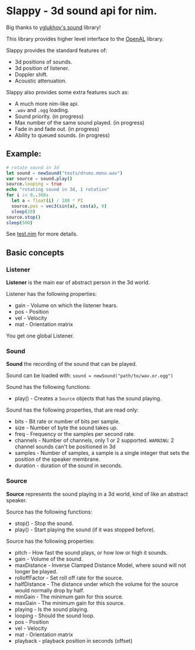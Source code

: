 # Slappy - 3d sound api for nim.

Big thanks to [yglukhov's sound](https://github.com/yglukhov/sound) library!

This library provides higher level interface to the [OpenAL](https://github.com/treeform/openal) library.

Slappy provides the standard features of:
* 3d positions of sounds.
* 3d position of listener.
* Doppler shift.
* Acoustic attenuation.

Slappy also provides some extra features such as:
* A much more nim-like api.
* `.wav` and `.ogg` loading.
* Sound priority. (in progress)
* Max number of the same sound played. (in progress)
* Fade in and fade out. (in progress)
* Ability to queued sounds. (in progress)

## Example:

```nim
# rotate sound in 3d
let sound = newSound("tests/drums.mono.wav")
var source = sound.play()
source.looping = true
echo "rotating sound in 3d, 1 rotation"
for i in 0..360:
  let a = float(i) / 180 * PI
  source.pos = vec3(sin(a), cos(a), 0)
  sleep(20)
source.stop()
sleep(500)
```

See [test.nim](https://github.com/treeform/Slappy/blob/master/tests/test.nim) for more details.

## Basic concepts

### Listener

**Listener** is the main ear of abstract person in the 3d world.

Listener has the following properties:
  * gain - Volume on which the listener hears.
  * pos - Position
  * vel - Velocity
  * mat - Orientation matrix

You get one global Listener.

### Sound

**Sound** the recording of the sound that can be played.

Sound can be loaded with:
`sound = newSound("path/to/wav.or.ogg")`

Sound has the following functions:
  * play() - Creates a `Source` objects that has the sound playing.

Sound has the following properties, that are read only:
  * bits - Bit rate or number of bits per sample.
  * size - Number of byte the sound takes up.
  * freq - Frequency or the samples per second rate.
  * channels - Number of channels, only 1 or 2 supported. `WARNING`: 2 channel sounds can't be positioned in 3d
  * samples - Number of samples, a sample is a single integer that sets the position of the speaker membrane.
  * duration - duration of the sound in seconds.

### Source

**Source** represents the sound playing in a 3d world, kind of like an abstract speaker.

Source has the following functions:
  * stop() - Stop the sound.
  * play() - Start playing the sound (if it was stopped before).

Source has the following properties:
  * pitch - How fast the sound plays, or how low or high it sounds.
  * gain - Volume of the sound.
  * maxDistance - Inverse Clamped Distance Model, where sound will not longer be played.
  * rolloffFactor - Set roll off rate for the source.
  * halfDistance - The distance under which the volume for the source would normally drop by half.
  * minGain - The minimum gain for this source.
  * maxGain - The minimum gain for this source.
  * playing - Is the sound playing.
  * looping - Should the sound loop.
  * pos - Position
  * vel - Velocity
  * mat - Orientation matrix
  * playback - playback position in seconds (offset)
